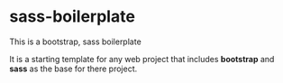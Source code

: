 # sass-boilerplate
This is a bootstrap, sass boilerplate

It is a starting template for any web project that includes **bootstrap** and **sass** as the base for there project.
